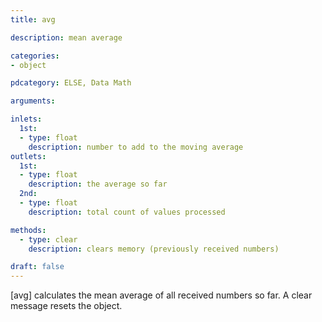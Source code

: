 ```yaml
---
title: avg

description: mean average

categories:
- object

pdcategory: ELSE, Data Math

arguments:

inlets:
  1st:
  - type: float
    description: number to add to the moving average
outlets:
  1st:
  - type: float
    description: the average so far
  2nd:
  - type: float
    description: total count of values processed

methods:
  - type: clear
    description: clears memory (previously received numbers)

draft: false
---
```


[avg] calculates the mean average of all received numbers so far. A clear message resets the object.
